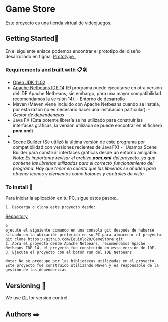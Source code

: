 # Game Store
Este proyecto es una tienda virtual de videojuegos.

## Getting Started🚀
En el siguiente enlace podemos encontrar el prototipo del diseño desarrollado en figma: [Prototype](https://www.figma.com/proto/rfhB2oo1Scds4xXo3KS4cU/Proyecto_FInal_Tienda_de_Video_Juegos?type=design&node-id=4-27&t=bicJMivmXChHnpwl-1&scaling=min-zoom&page-id=0%3A1&starting-point-node-id=4%3A27&mode=design)_

### Requirements and built with 📋🛠️
* [Open JDK 11.02](https://jdk.java.net/archive/) 
* [Apache Netbeans IDE 14](https://netbeans.apache.org/front/main/download/nb14/) (El programa puede ejecutarse en otra versión del IDE Apache Netbeans, sin embargo, para una mayor compatibilidad recomendamos la versión 14). - Entorno de desarrollo
* Maven (Maven viene incluido con Apache Netbeans cuando se instala, por esta razón no es necesario hacer una instalación particular). - _Gestor de dependencias_
* Java FX (Esta potente librería se ha utilizado para construir las interfaces gráficas, la versión utilizada se puede encontrar en el fichero **pom.xml**).
* 
* [Scene Builder](https://gluonhq.com/products/scene-builder/#download) (Se utilizó la última versión de este programa por compatibilidad con versiones recientes de JavaFX) - _Usamos Scene Builder para construir interfaces gráficas desde un entorno amigable.
_Nota: Es importante revisar el archivo **pom.xml** del proyecto, ya que contiene las librerías utilizadas para el correcto funcionamiento del programa. Hay que tener en cuenta que las librerías se añaden para obtener iconos y elementos como botones y controles de vista._
### To install 🔧
Para iniciar la aplicación en tu PC, sigue estos pasos:_
```
1. Descarga o clona este proyecto desde:
```
[Repository](https://github.com/Equinlo20/GameStore.git)
```
o 
ejecute el siguiente comando en una consola git después de haberse situado en la ubicación preferida en su PC para almacenar el proyecto: git clone https://github.com/Equinlo20/GameStore.git
2. Abra el proyecto desde Apache Netbeans, recomendamos Apache Netbeans IDE 14, el proyecto fue construido en esta versión de IDE.
3. Ejecuta el proyecto con el botón run del IDE Netbeans

Nota: No se preocupe por las bibliotecas utilizadas en el proyecto. Este proyecto fue construido utilizando Maven y es responsable de la gestión de las dependencias
``` 
## Versioning 📌
We use [Git](https://git-scm.com/) for version control

## Authors ✒️
